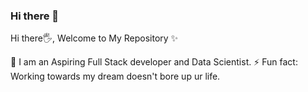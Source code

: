 ### Hi there 👋

<!--
**vaishnavi8701/vaishnavi8701** is a ✨ _special_ ✨ repository because its `README.md` (this file) appears on your GitHub profile.

Here are some ideas to get you started:

- 🔭 I’m currently working on ...
- 🌱 I’m currently learning ...
- 👯 I’m looking to collaborate on ...
- 🤔 I’m looking for help with ...
- 💬 Ask me about ...
- 📫 How to reach me: ...
- 😄 Pronouns: ...
- ⚡ Fun fact: ...
-->

Hi there🖐, Welcome to My Repository ✨

🔭 I am an Aspiring Full Stack developer and Data Scientist.
⚡ Fun fact: Working towards my dream doesn't bore up ur life.
